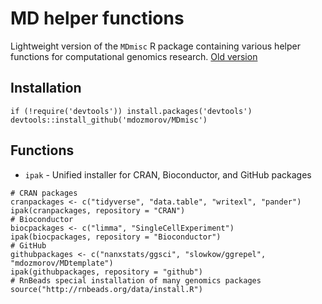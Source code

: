 # MD helper functions

Lightweight version of the `MDmisc` R package containing various helper functions for computational genomics research. [Old version](https://github.com/mdozmorov/MDgenomerunner)

## Installation

```
if (!require('devtools')) install.packages('devtools')
devtools::install_github('mdozmorov/MDmisc')
```

## Functions

- `ipak` - Unified installer for CRAN, Bioconductor, and GitHub packages
```
# CRAN packages
cranpackages <- c("tidyverse", "data.table", "writexl", "pander")
ipak(cranpackages, repository = "CRAN")
# Bioconductor
biocpackages <- c("limma", "SingleCellExperiment")
ipak(biocpackages, repository = "Bioconductor")
# GitHub
githubpackages <- c("nanxstats/ggsci", "slowkow/ggrepel", "mdozmorov/MDtemplate")
ipak(githubpackages, repository = "github")
# RnBeads special installation of many genomics packages
source("http://rnbeads.org/data/install.R")
```

